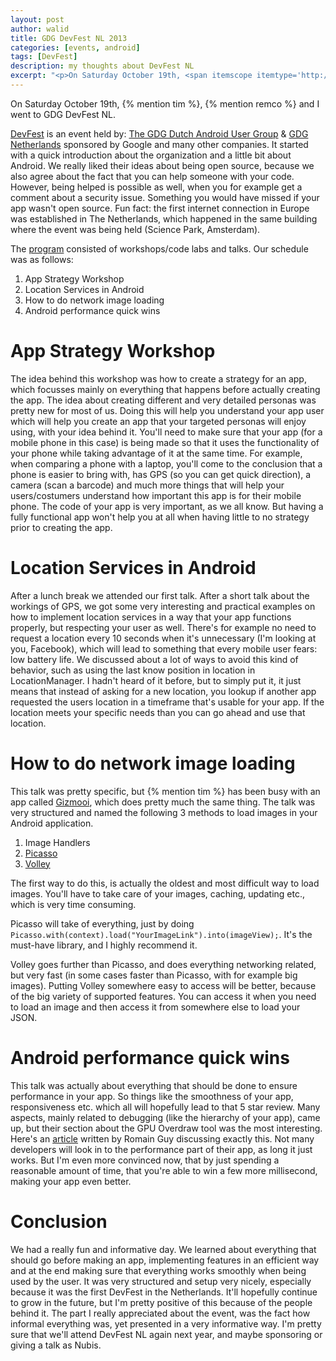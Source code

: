 ```yaml
---
layout: post
author: walid
title: GDG DevFest NL 2013
categories: [events, android]
tags: [DevFest]
description: my thoughts about DevFest NL
excerpt: "<p>On Saturday October 19th, <span itemscope itemtype='http://schema.org/Person'><meta content='Tim van Dalen' itemprop='name'><meta content='Head of Development' itemprop='jobTitle'><a href='https://plus.google.com/100487696573936783003' itemprop='url'>Tim</a></span>, <span itemscope itemtype='http://schema.org/Person'><meta content='Remco Plasmeijer' itemprop='name'><meta content='Systems Architect' itemprop='jobTitle'><a href='https://plus.google.com/102632274470030995679' itemprop='url'>Remco</a></span> and I went to GDG DevFest NL.</p>"
---
```


On Saturday October 19th, {% mention tim %}, {% mention remco %} and I went to GDG DevFest NL.

[DevFest](http://www.devfest.nl/) is an event held by: [The GDG Dutch Android User Group](http://www.dutchaug.org/) & [GDG Netherlands](http://www.gdgnl.org/) sponsored by Google and many other companies. It started with a quick introduction about the organization and a little bit about Android. We really liked their ideas about being open source, because we also agree about the fact that you can help someone with your code. However, being helped is possible as well, when you for example get a comment about a security issue. Something you would have missed if your app wasn't open source. Fun fact: the first internet connection in Europe was established in The Netherlands, which happened in the same building where the event was being held (Science Park, Amsterdam).

The [program](http://www.devfest.nl/program/) consisted of workshops/code labs and talks. Our schedule was as follows:

1. App Strategy Workshop
2. Location Services in Android
3. How to do network image loading
4. Android performance quick wins

# App Strategy Workshop

The idea behind this workshop was how to create a strategy for an app, which focusses mainly on everything that happens before actually creating the app. The idea about creating different and very detailed personas was pretty new for most of us. Doing this will help you understand your app user which will help you create an app that your targeted personas will enjoy using, with your idea behind it. You'll need to make sure that your app (for a mobile phone in this case) is being made so that it uses the functionality of your phone while taking advantage of it at the same time. For example, when comparing a phone with a laptop, you'll come to the conclusion that a phone is easier to bring with, has GPS (so you can get quick direction), a camera (scan a barcode) and much more things that will help your users/costumers understand how important this app is for their mobile phone. The code of your app is very important, as we all know. But having a fully functional app won't help you at all when having little to no strategy prior to creating the app.

# Location Services in Android

After a lunch break we attended our first talk. After a short talk about the workings of GPS, we got some very interesting and practical examples on how to implement location services in a way that your app functions properly, but respecting your user as well. There's for example no need to request a location every 10 seconds when it's unnecessary (I'm looking at you, Facebook), which will lead to something that every mobile user fears: low battery life. We discussed about a lot of ways to avoid this kind of behavior, such as using the last know position in location in LocationManager. I hadn't heard of it before, but to simply put it, it just means that instead of asking for a new location, you lookup if another app requested the users location in a timeframe that's usable for your app. If the location meets your specific needs than you can go ahead and use that location.

# How to do network image loading

This talk was pretty specific, but {% mention tim %} has been busy with an app called [Gizmooi](https://play.google.com/store/apps/details?id=com.timvdalen.gizmooi), which does pretty much the same thing. The talk was very structured and named the following 3 methods to load images in your Android application. 

1. Image Handlers
2. [Picasso](http://square.github.io/picasso/)
3. [Volley](https://developers.google.com/events/io/sessions/325304728)

The first way to do this, is actually the oldest and most difficult way to load images. You'll have to take care of your images, caching, updating etc., which is very time consuming. 

Picasso will take of everything, just by doing `Picasso.with(context).load("YourImageLink").into(imageView);`. It's the must-have library, and I highly recommend it.

Volley goes further than Picasso, and does everything networking related, but very fast (in some cases faster than Picasso, with for example big images). Putting Volley somewhere easy to access will be better, because of the big variety of supported features. You can access it when you need to load an image and then access it from somewhere else to load your JSON.

# Android performance quick wins

This talk was actually about everything that should be done to ensure performance in your app. So things like the smoothness of your app, responsiveness etc. which all will hopefully lead to that 5 star review. Many aspects, mainly related to debugging (like the hierarchy of your app), came up, but their section about the GPU Overdraw tool was the most interesting. Here's an [article]( http://www.curious-creature.org/2012/12/01/android-performance-case-study/) written by Romain Guy discussing exactly this. Not many developers will look in to the performance part of their app, as long it just works. But I'm even more convinced now, that by just spending a reasonable amount of time, that you're able to win a few more millisecond, making your app even better. 

# Conclusion

We had a really fun and informative day. We learned about everything that should go before making an app, implementing features in an efficient way and at the end making sure that everything works smoothly when being used by the user. It was very structured and setup very nicely, especially because it was the first DevFest in the Netherlands. It'll hopefully continue to grow in the future, but I'm pretty positive of this because of the people behind it. The part I really appreciated about the event, was the fact how informal everything was, yet presented in a very informative way. I'm pretty sure that we'll attend DevFest NL again next year, and maybe sponsoring or giving a talk as Nubis.

